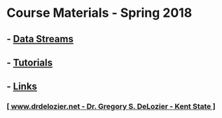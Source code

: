 # Course Materials - Spring 2018

## - [Data Streams](data_streams)

## - [Tutorials](tutorials)

## - [Links](links)

### [[ www.drdelozier.net - Dr. Gregory S. DeLozier - Kent State ]](http://www.drdelozier.net)